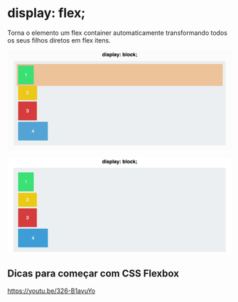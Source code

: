 # display: flex;

Torna o elemento um flex container automaticamente transformando todos os seus filhos diretos em flex itens.

![Display: Block;](https://github.com/Clara-Pacheco/CSS-Flexbox/blob/main/01-display/ChnkgUaWEN6dmtS4EQCG60uqIjZVphsErq91.gif)

![Display: Block; X Display: Flex;](https://github.com/Clara-Pacheco/CSS-Flexbox/blob/main/01-display/6WwoIEc45lUHUcFQCmD8GmziiISm2lO64Y1-.gif)

## Dicas para começar com CSS Flexbox

https://youtu.be/326-B1avuYo

